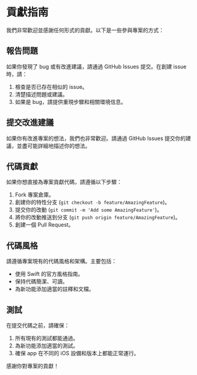 # 貢獻指南

我們非常歡迎並感謝任何形式的貢獻。以下是一些參與專案的方式：

## 報告問題

如果你發現了 bug 或有改進建議，請通過 GitHub Issues 提交。在創建 issue 時，請：

1. 檢查是否已存在相似的 issue。
2. 清楚描述問題或建議。
3. 如果是 bug，請提供重現步驟和相關環境信息。

## 提交改進建議

如果你有改進專案的想法，我們也非常歡迎。請通過 GitHub Issues 提交你的建議，並盡可能詳細地描述你的想法。

## 代碼貢獻

如果你想直接為專案貢獻代碼，請遵循以下步驟：

1. Fork 專案倉庫。
2. 創建你的特性分支 (`git checkout -b feature/AmazingFeature`)。
3. 提交你的改動 (`git commit -m 'Add some AmazingFeature'`)。
4. 將你的改動推送到分支 (`git push origin feature/AmazingFeature`)。
5. 創建一個 Pull Request。

## 代碼風格

請遵循專案現有的代碼風格和架構。主要包括：

- 使用 Swift 的官方風格指南。
- 保持代碼簡潔、可讀。
- 為新功能添加適當的註釋和文檔。

## 測試

在提交代碼之前，請確保：

1. 所有現有的測試都能通過。
2. 為新功能添加適當的測試。
3. 確保 app 在不同的 iOS 設備和版本上都能正常運行。

感謝你對專案的貢獻！

